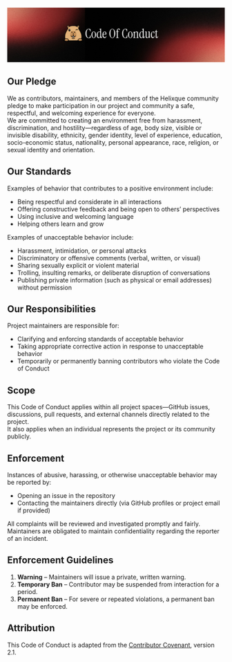 ![Helixque Code of Conduct](assets/code_of_conduct.png)

## Our Pledge
We as contributors, maintainers, and members of the Helixque community pledge to make participation in our project and community a safe, respectful, and welcoming experience for everyone.  
We are committed to creating an environment free from harassment, discrimination, and hostility—regardless of age, body size, visible or invisible disability, ethnicity, gender identity, level of experience, education, socio-economic status, nationality, personal appearance, race, religion, or sexual identity and orientation.

## Our Standards
Examples of behavior that contributes to a positive environment include:
- Being respectful and considerate in all interactions  
- Offering constructive feedback and being open to others’ perspectives  
- Using inclusive and welcoming language  
- Helping others learn and grow  

Examples of unacceptable behavior include:
- Harassment, intimidation, or personal attacks  
- Discriminatory or offensive comments (verbal, written, or visual)  
- Sharing sexually explicit or violent material  
- Trolling, insulting remarks, or deliberate disruption of conversations  
- Publishing private information (such as physical or email addresses) without permission  

## Our Responsibilities
Project maintainers are responsible for:
- Clarifying and enforcing standards of acceptable behavior  
- Taking appropriate corrective action in response to unacceptable behavior  
- Temporarily or permanently banning contributors who violate the Code of Conduct  

## Scope
This Code of Conduct applies within all project spaces—GitHub issues, discussions, pull requests, and external channels directly related to the project.  
It also applies when an individual represents the project or its community publicly.  

## Enforcement
Instances of abusive, harassing, or otherwise unacceptable behavior may be reported by:  
- Opening an issue in the repository  
- Contacting the maintainers directly (via GitHub profiles or project email if provided)  

All complaints will be reviewed and investigated promptly and fairly.  
Maintainers are obligated to maintain confidentiality regarding the reporter of an incident.  

## Enforcement Guidelines
1. **Warning** – Maintainers will issue a private, written warning.  
2. **Temporary Ban** – Contributor may be suspended from interaction for a period.  
3. **Permanent Ban** – For severe or repeated violations, a permanent ban may be enforced.  

## Attribution
This Code of Conduct is adapted from the [Contributor Covenant](https://www.contributor-covenant.org), version 2.1.
